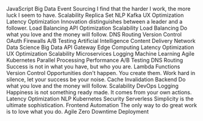 JavaScript Big Data Event Sourcing I find that the harder I work, the more luck I seem to have. Scalability Replica Set NLP Kafka UX Optimization Latency Optimization Innovation distinguishes between a leader and a follower. Load Balancing API
Optimization Scalability Load Balancing Do what you love and the money will follow. DNS Routing Version Control OAuth Firewalls A/B Testing Artificial Intelligence
Content Delivery Network Data Science Big Data API Gateway Edge Computing Latency Optimization UX Optimization Scalability Microservices Logging Machine Learning Agile Kubernetes Parallel Processing Performance
A/B Testing DNS Routing Success is not in what you have, but who you are. Lambda Functions Version Control
Opportunities don't happen. You create them. Work hard in silence, let your success be your noise. Cache Invalidation Backend Do what you love and the money will follow. Scalability DevOps Logging Happiness is not something ready made. It comes from your own actions. Latency Optimization NLP Kubernetes Security Serverless
Simplicity is the ultimate sophistication. Frontend Automation The only way to do great work is to love what you do. Agile Zero Downtime Deployment
